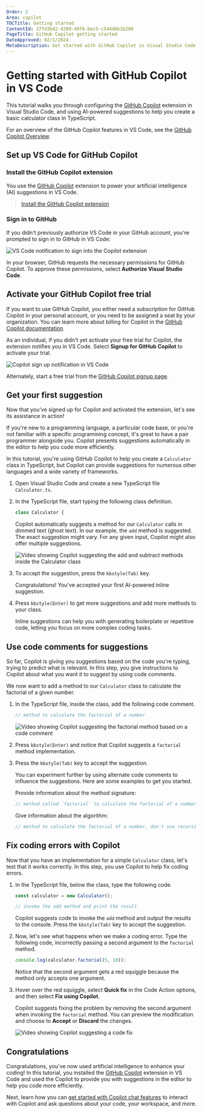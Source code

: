 ```yaml
---
Order: 2
Area: copilot
TOCTitle: Getting started
ContentId: 37fd3bd2-4209-49f6-bec5-c544d6b1b289
PageTitle: GitHub Copilot getting started
DateApproved: 02/1/2024
MetaDescription: Get started with GitHub Copilot in Visual Studio Code and create your first AI-powered suggestions in the editor.
---
```

# Getting started with GitHub Copilot in VS Code

This tutorial walks you through configuring the [GitHub Copilot](https://marketplace.visualstudio.com/items?itemName=GitHub.copilot) extension in Visual Studio Code, and using AI-powered suggestions to help you create a basic calculator class in TypeScript.

For an overview of the GitHub Copilot features in VS Code, see the [GitHub Copilot Overview](/docs/copilot/overview.md).

## Set up VS Code for GitHub Copilot

### Install the GitHub Copilot extension

You use the [GitHub Copilot](https://marketplace.visualstudio.com/items?itemName=GitHub.copilot) extension to power your artificial intelligence (AI) suggestions in VS Code.

> <a class="install-extension-btn" href="vscode:extension/GitHub.copilot">Install the GitHub Copilot extension</a>

### Sign in to GitHub

If you didn't previously authorize VS Code in your GitHub account, you're prompted to sign in to GitHub in VS Code:

![VS Code notification to sign into the Copilot extension](images/getting-started/copilot-auth-toast.png)

In your browser, GitHub requests the necessary permissions for GitHub Copilot. To approve these permissions, select **Authorize Visual Studio Code**.

## Activate your GitHub Copilot free trial

If you want to use GitHub Copilot, you either need a subscription for GitHub Copilot in your personal account, or you need to be assigned a seat by your organization. You can learn more about billing for Copilot in the [GitHub Copilot documentation](https://docs.github.com/billing/managing-billing-for-github-copilot/about-billing-for-github-copilot).

As an individual, if you didn't yet activate your free trial for Copilot, the extension notifies you in VS Code. Select **Signup for GitHub Copilot** to activate your trial.

![Copilot sign up notification in VS Code](images/getting-started/copilot-access-toast.png)

Alternately, start a free trial from the [GitHub Copilot signup page](https://github.com/github-copilot/signup).

## Get your first suggestion

Now that you've signed up for Copilot and activated the extension, let's see its assistance in action!

If you're new to a programming language, a particular code base, or you're not familiar with a specific programming concept, it's great to have a pair programmer alongside you. Copilot presents suggestions automatically in the editor to help you code more efficiently.

In this tutorial, you're using GitHub Copilot to help you create a `Calculator` class in TypeScript, but Copilot can provide suggestions for numerous other languages and a wide variety of frameworks.

1. Open Visual Studio Code and create a new TypeScript file `Calculator.ts`.

1. In the TypeScript file, start typing the following class definition.

    ```typescript
    class Calculator {
    ```

    Copilot automatically suggests a method for our `Calculator` calls in dimmed text (ghost text). In our example, the `add` method is suggested. The exact suggestion might vary. For any given input, Copilot might also offer multiple suggestions.

    ![Video showing Copilot suggesting the `add` and `subtract` methods inside the Calculator class](./images/getting-started/copilot-generate-methods.gif)

1. To accept the suggestion, press the `kbstyle(Tab)` key.

    Congratulations! You've accepted your first AI-powered inline suggestion.

1. Press `kbstyle(Enter)` to get more suggestions and add more methods to your class.

    Inline suggestions can help you with generating boilerplate or repetitive code, letting you focus on more complex coding tasks.

## Use code comments for suggestions

So far, Copilot is giving you suggestions based on the code you're typing, trying to predict what is relevant. In this step, you give instructions to Copilot about what you want it to suggest by using code comments.

We now want to add a method to our `Calculator` class to calculate the factorial of a given number.

1. In the TypeScript file, inside the class, add the following code comment.

    ```typescript
    // method to calculate the factorial of a number
    ```

    ![Video showing Copilot suggesting the `factorial` method based on a code comment](./images/getting-started/copilot-generate-factorial.gif)

1. Press `kbstyle(Enter)` and notice that Copilot suggests a `factorial` method implementation.

1. Press the `kbstyle(Tab)` key to accept the suggestion.

    You can experiment further by using alternate code comments to influence the suggestions. Here are some examples to get you started.

    Provide information about the method signature:

    ```typescript
    // method called `factorial` to calculate the factorial of a number, the parameter `num` is a number, and the return type is a number
    ```

    Give information about the algorithm:

    ```typescript
    // method to calculate the factorial of a number, don't use recursion
    ```

## Fix coding errors with Copilot

Now that you have an implementation for a simple `Calculator` class, let's test that it works correctly. In this step, you use Copilot to help fix coding errors.

1. In the TypeScript file, below the class, type the following code.

    ```typescript
    const calculator = new Calculator();
    
    // invoke the add method and print the result
    ```

    Copilot suggests code to invoke the `add` method and output the results to the console. Press the `kbstyle(Tab)` key to accept the suggestion.

1. Now, let's see what happens when we make a coding error. Type the following code, incorrectly passing a second argument to the `factorial` method.

    ```typescript
    console.log(calculator.factorial(5, 10)); 
    ```

    Notice that the second argument gets a red squiggle because the method only accepts one argument.

1. Hover over the red squiggle, select **Quick fix** in the Code Action options, and then select **Fix using Copilot**.

    Copilot suggests fixing the problem by removing the second argument when invoking the `factorial` method. You can preview the modification and choose to **Accept** or **Discard** the changes.

    ![Video showing Copilot suggesting a code fix](./images/getting-started/copilot-code-fix.gif)

## Congratulations

Congratulations, you've now used artificial intelligence to enhance your coding! In this tutorial, you installed the [GitHub Copilot](https://marketplace.visualstudio.com/items?itemName=GitHub.copilot) extension in VS Code and used the Copilot to provide you with suggestions in the editor to help you code more efficiently.

Next, learn how you can [get started with Copilot chat features](/docs/copilot/getting-started-chat.md) to interact with Copilot and ask questions about your code, your workspace, and more.
